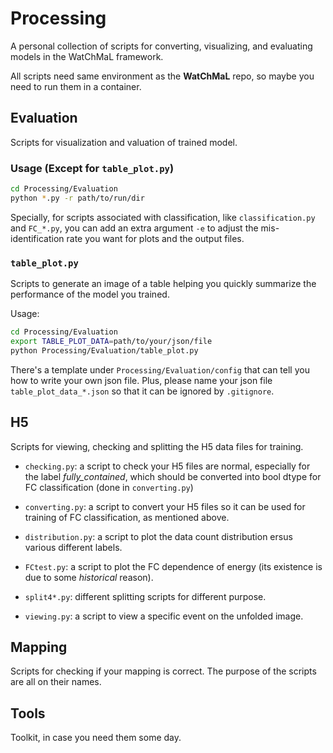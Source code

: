 # Processing
A personal collection of scripts for converting, visualizing, and evaluating models in the WatChMaL framework.

All scripts need same environment as the **WatChMaL** repo, so maybe you need to run them in a container.



## Evaluation
Scripts for visualization and valuation of trained model.


### Usage (Except for `table_plot.py`)
```bash
cd Processing/Evaluation
python *.py -r path/to/run/dir
```

Specially, for scripts associated with classification, like `classification.py` and `FC_*.py`, you can add an extra argument `-e` to adjust the mis-identification rate you want for plots and the output files.

### `table_plot.py`

Scripts to generate an image of a table helping you quickly summarize the performance of the model you trained.

Usage: 
```bash
cd Processing/Evaluation
export TABLE_PLOT_DATA=path/to/your/json/file
python Processing/Evaluation/table_plot.py
```

There's a template under `Processing/Evaluation/config` that can tell you how to write your own json file. Plus, please name your json file `table_plot_data_*.json` so that it can be ignored by `.gitignore`.

## H5

Scripts for viewing, checking and splitting the H5 data files for training.

- `checking.py`: a script to check your H5 files are normal, especially for the label *fully_contained*, which should be converted into bool dtype for FC classification (done in `converting.py`)

- `converting.py`: a script to convert your H5 files so it can be used for training of FC classification, as mentioned above.

-  `distribution.py`: a script to plot the data count distribution ersus various different labels.

- `FCtest.py`: a script to plot the FC dependence of energy (its existence is due to some *historical* reason).

- `split4*.py`: different splitting scripts for different purpose.

- `viewing.py`: a script to view a specific event on the unfolded image.



## Mapping

Scripts for checking if your mapping is correct. The purpose of the scripts are all on their names.


## Tools

Toolkit, in case you need them some day.

